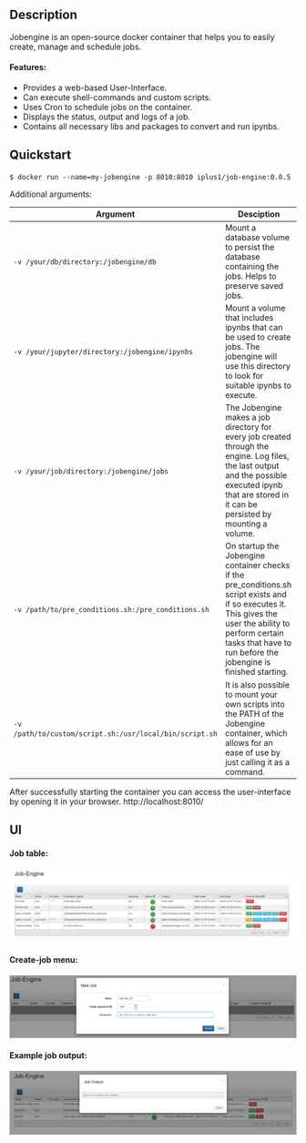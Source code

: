 ## Description

Jobengine is an open-source docker container that helps you to easily create, manage and schedule jobs.

#### Features:
- Provides a web-based User-Interface.
- Can execute shell-commands and custom scripts.
- Uses Cron to schedule jobs on the container. 
- Displays the status, output and logs of a job.
- Contains all necessary libs and packages to convert and run ipynbs.

## Quickstart

````shell script
$ docker run --name=my-jobengine -p 8010:8010 iplus1/job-engine:0.0.5
````

Additional arguments:

  |Argument|Desciption|
  |---|---|
  |``-v /your/db/directory:/jobengine/db`` | Mount a database volume to persist the database containing the jobs. Helps to preserve saved jobs.|
  |``-v /your/jupyter/directory:/jobengine/ipynbs``| Mount a volume that includes ipynbs that can be used to create jobs. The jobengine will use this directory to look for suitable ipynbs to execute.|
  |``-v /your/job/directory:/jobengine/jobs``| The Jobengine makes a job directory for every job created through the engine. Log files, the last output and the possible executed ipynb that are stored in it can be persisted by mounting a volume.|
  |``-v /path/to/pre_conditions.sh:/pre_conditions.sh``| On startup the Jobengine container checks if the pre_conditions.sh script exists and if so executes it. This gives the user the ability to perform certain tasks that have to run before the jobengine is finished starting. |
  |``-v /path/to/custom/script.sh:/usr/local/bin/script.sh``| It is also possible to mount your own scripts into the PATH of the Jobengine container, which allows for an ease of use by just calling it as a command. |

After successfully starting the container you can access the user-interface by opening it in your browser. http://localhost:8010/ 

## UI

#### Job table:

![example job table](png/example_filled_table.png)

#### Create-job menu:

![example job creation](png/example_job_creat.png)

#### Example job output:

![example job output](png/example_output.png)
